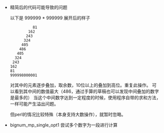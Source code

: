* 精简后的代码可能导致的问题
  
  以下是 999999 * 999999 展开后的样子
  ```
            81
          162
         243
        324
       405
      486
     405
    324
   243
  162
  81
  999998000001
  ```

  对其中的元素逐步叠加，取余数，10位以上的叠加到高位。重复此操作。
  可以看到其中间的数值最大（486，通过手算的草稿也可以发现中间叠加的数字是最多的）
  当这个中间数字达到一定程度的时候，使用程序自带的求和方法，一样可能产生溢出问题。

  但perl的情况比较特殊（本身支持大数操作），就暂时忽略。


* bignum_mp_single_opt1
  尝试多个数字为一段进行计算


